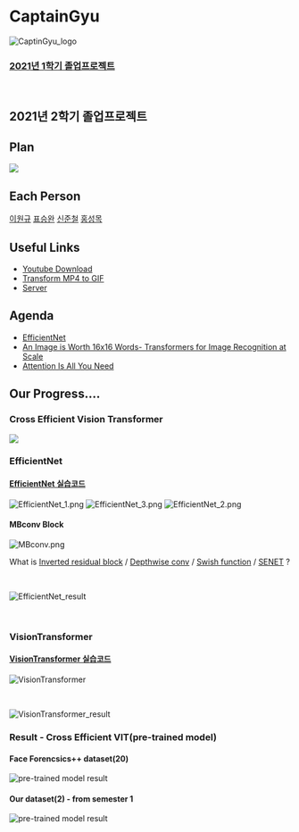 # CaptainGyu

![CaptinGyu_logo](img/CaptinGyu_logo.jpg)


### [2021년 1학기 졸업프로젝트](1st_Semester.md)
<br>

## 2021년 2학기 졸업프로젝트


## Plan
![](2nd_Semester/img/plan.png)

## Each Person
[이원규](https://github.com/dnjsrb0710)
[표승완](https://github.com/ghtydnty1)
[신준철](https://github.com/ewsn1593)
[홍성목](https://github.com/swff07183)

## Useful Links  
- [Youtube Download](https://ko.savefrom.net/1-%EC%9C%A0%ED%8A%9C%EB%B8%8C-%EB%B9%84%EB%94%94%EC%98%A4-%EB%8B%A4%EC%9A%B4%EB%A1%9C%EB%93%9C-%ED%95%98%EB%8A%94-%EB%B0%A9%EB%B2%95.html)
- [Transform MP4 to GIF](https://ezgif.com/)
- [Server](/server/server.md)

## Agenda  

- [EfficientNet](https://arxiv.org/pdf/1905.11946.pdf)
- [An Image is Worth 16x16 Words- Transformers for Image Recognition at Scale](https://arxiv.org/pdf/2010.11929.pdf)
- [Attention Is All You Need](https://arxiv.org/pdf/1706.03762.pdf)

## Our Progress....

### Cross Efficient Vision Transformer

![](2nd_Semester/img/CEViT.png)
<br>

### EfficientNet
#### [EfficientNet 실습코드](2nd_Semester/EfficientNet/EfficientNet.ipynb)

![EfficientNet_1.png](2nd_Semester/EfficientNet/EfficientNet_1.png)
![EfficientNet_3.png](2nd_Semester/EfficientNet/EfficientNet_3.png)
![EfficientNet_2.png](2nd_Semester/EfficientNet/EfficientNet_2.png)
#### MBconv Block
![MBconv.png](2nd_Semester/img/MBconv.JPG)
<br>

What is [Inverted residual block](2nd_Semester/img/inverted_residual.JPG) / [Depthwise conv](2nd_Semester/img/depthwise.JPG) / [Swish function](2nd_Semester/img/swish.JPG) / [SENET](2nd_Semester/img/senet.JPG) ?

<br>

![EfficientNet_result](2nd_Semester/EfficientNet/EfficientNet_result.png)


<br>

### VisionTransformer

#### [VisionTransformer 실습코드](2nd_Semester/VisionTransformer/VisionTransformer.ipynb)

![VisionTransformer](2nd_Semester/VisionTransformer/VisionTransformer.png)

<br>

![VisionTransformer_result](2nd_Semester/VisionTransformer/VisionTransformer_result.png)

### Result - Cross Efficient VIT(pre-trained model)

#### Face Forencsics++ dataset(20)
![pre-trained model result](2nd_Semester/img/face_forensics_data.png)

#### Our dataset(2) - from semester 1
![pre-trained model result](2nd_Semester/img/our_dataset.JPG)
